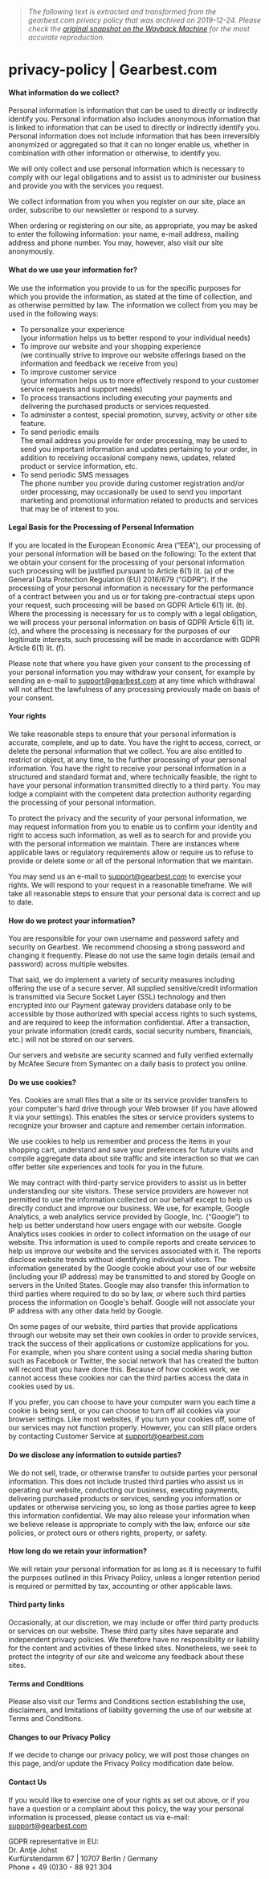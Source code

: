 > *The following text is extracted and transformed from the gearbest.com privacy policy that was archived on 2019-12-24. Please check the [original snapshot on the Wayback Machine](https://web.archive.org/web/20191224184853id_/https%3A//www.gearbest.com/about/privacy-policy.html) for the most accurate reproduction.*

# privacy-policy | Gearbest.com

#### What information do we collect? 

Personal information is information that can be used to directly or indirectly identify you. Personal information also includes anonymous information that is linked to information that can be used to directly or indirectly identify you. Personal information does not include information that has been irreversibly anonymized or aggregated so that it can no longer enable us, whether in combination with other information or otherwise, to identify you.

We will only collect and use personal information which is necessary to comply with our legal obligations and to assist us to administer our business and provide you with the services you request.

We collect information from you when you register on our site, place an order, subscribe to our newsletter or respond to a survey.

When ordering or registering on our site, as appropriate, you may be asked to enter the following information: your name, e-mail address, mailing address and phone number. You may, however, also visit our site anonymously.

#### What do we use your information for? 

We use the information you provide to us for the specific purposes for which you provide the information, as stated at the time of collection, and as otherwise permitted by law. The information we collect from you may be used in the following ways: 

  * To personalize your experience  
(your information helps us to better respond to your individual needs)
  * To improve our website and your shopping experience   
(we continually strive to improve our website offerings based on the information and feedback we receive from you)
  * To improve customer service   
(your information helps us to more effectively respond to your customer service requests and support needs)
  * To process transactions including executing your payments and delivering the purchased products or services requested. 
  * To administer a contest, special promotion, survey, activity or other site feature.
  * To send periodic emails  
The email address you provide for order processing, may be used to send you important information and updates pertaining to your order, in addition to receiving occasional company news, updates, related product or service information, etc.
  * To send periodic SMS messages  
The phone number you provide during customer registration and/or order processing, may occasionally be used to send you important marketing and promotional information related to products and services that may be of interest to you.



#### Legal Basis for the Processing of Personal Information

If you are located in the European Economic Area (“EEA”), our processing of your personal information will be based on the following: To the extent that we obtain your consent for the processing of your personal information such processing will be justified pursuant to Article 6(1) lit. (a) of the General Data Protection Regulation (EU) 2016/679 (“GDPR”). If the processing of your personal information is necessary for the performance of a contract between you and us or for taking pre-contractual steps upon your request, such processing will be based on GDPR Article 6(1) lit. (b). Where the processing is necessary for us to comply with a legal obligation, we will process your personal information on basis of GDPR Article 6(1) lit. (c), and where the processing is necessary for the purposes of our legitimate interests, such processing will be made in accordance with GDPR Article 6(1) lit. (f).

Please note that where you have given your consent to the processing of your personal information you may withdraw your consent, for example by sending an e-mail to [support@gearbest.com](mailto:support@gearbest.com) at any time which withdrawal will not affect the lawfulness of any processing previously made on basis of your consent.

#### Your rights

We take reasonable steps to ensure that your personal information is accurate, complete, and up to date. You have the right to access, correct, or delete the personal information that we collect. You are also entitled to restrict or object, at any time, to the further processing of your personal information. You have the right to receive your personal information in a structured and standard format and, where technically feasible, the right to have your personal information transmitted directly to a third party. You may lodge a complaint with the competent data protection authority regarding the processing of your personal information.

To protect the privacy and the security of your personal information, we may request information from you to enable us to confirm your identity and right to access such information, as well as to search for and provide you with the personal information we maintain. There are instances where applicable laws or regulatory requirements allow or require us to refuse to provide or delete some or all of the personal information that we maintain.

You may send us an e-mail to support@gearbest.com to exercise your rights. We will respond to your request in a reasonable timeframe. We will take all reasonable steps to ensure that your personal data is correct and up to date.

#### How do we protect your information? 

You are responsible for your own username and password safety and security on Gearbest. We recommend choosing a strong password and changing it frequently. Please do not use the same login details (email and password) across multiple websites.

That said, we do implement a variety of security measures including offering the use of a secure server. All supplied sensitive/credit information is transmitted via Secure Socket Layer (SSL) technology and then encrypted into our Payment gateway providers database only to be accessible by those authorized with special access rights to such systems, and are required to keep the information confidential. After a transaction, your private information (credit cards, social security numbers, financials, etc.) will not be stored on our servers.

Our servers and website are security scanned and fully verified externally by McAfee Secure from Symantec on a daily basis to protect you online.

#### Do we use cookies? 

Yes. Cookies are small files that a site or its service provider transfers to your computer's hard drive through your Web browser (if you have allowed it via your settings). This enables the sites or service providers systems to recognize your browser and capture and remember certain information.

We use cookies to help us remember and process the items in your shopping cart, understand and save your preferences for future visits and compile aggregate data about site traffic and site interaction so that we can offer better site experiences and tools for you in the future.

We may contract with third-party service providers to assist us in better understanding our site visitors. These service providers are however not permitted to use the information collected on our behalf except to help us directly conduct and improve our business. We use, for example, Google Analytics, a web analytics service provided by Google, Inc. (“Google”) to help us better understand how users engage with our website. Google Analytics uses cookies in order to collect information on the usage of our website. This information is used to compile reports and create services to help us improve our website and the services associated with it. The reports disclose website trends without identifying individual visitors. The information generated by the Google cookie about your use of our website (including your IP address) may be transmitted to and stored by Google on servers in the United States. Google may also transfer this information to third parties where required to do so by law, or where such third parties process the information on Google's behalf. Google will not associate your IP address with any other data held by Google.

On some pages of our website, third parties that provide applications through our website may set their own cookies in order to provide services, track the success of their applications or customize applications for you. For example, when you share content using a social media sharing button such as Facebook or Twitter, the social network that has created the button will record that you have done this. Because of how cookies work, we cannot access these cookies nor can the third parties access the data in cookies used by us.

If you prefer, you can choose to have your computer warn you each time a cookie is being sent, or you can choose to turn off all cookies via your browser settings. Like most websites, if you turn your cookies off, some of our services may not function properly. However, you can still place orders by contacting Customer Service at [support@gearbest.com](mailto:support@gearbest.com)

#### Do we disclose any information to outside parties? 

We do not sell, trade, or otherwise transfer to outside parties your personal information. This does not include trusted third parties who assist us in operating our website, conducting our business, executing payments, delivering purchased products or services, sending you information or updates or otherwise servicing you, so long as those parties agree to keep this information confidential. We may also release your information when we believe release is appropriate to comply with the law, enforce our site policies, or protect ours or others rights, property, or safety. 

#### How long do we retain your information?

We will retain your personal information for as long as it is necessary to fulfil the purposes outlined in this Privacy Policy, unless a longer retention period is required or permitted by tax, accounting or other applicable laws.

#### Third party links 

Occasionally, at our discretion, we may include or offer third party products or services on our website. These third party sites have separate and independent privacy policies. We therefore have no responsibility or liability for the content and activities of these linked sites. Nonetheless, we seek to protect the integrity of our site and welcome any feedback about these sites.

#### Terms and Conditions 

Please also visit our Terms and Conditions section establishing the use, disclaimers, and limitations of liability governing the use of our website at Terms and Conditions.

#### Changes to our Privacy Policy 

If we decide to change our privacy policy, we will post those changes on this page, and/or update the Privacy Policy modification date below.

#### Contact Us

If you would like to exercise one of your rights as set out above, or if you have a question or a complaint about this policy, the way your personal information is processed, please contact us via e-mail: [support@gearbest.com](mailto:support@gearbest.com)

GDPR representative in EU:  
Dr. Antje Johst  
Kurfürstendamm 67 | 10707 Berlin / Germany  
Phone + 49 (0)30 - 88 921 304
